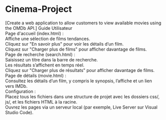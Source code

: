 # Cinema-Project
[Create a web application to allow customers to view available movies using the OMDb API.]
Guide Utilisateur  
Page d'accueil (index.html) :  
Affiche une sélection de films tendances.  
Cliquez sur "En savoir plus" pour voir les détails d’un film.  
Cliquez sur "Charger plus de films" pour afficher davantage de films.  
Page de recherche (search.html) :  
Saisissez un titre dans la barre de recherche.  
Les résultats s’affichent en temps réel.  
Cliquez sur "Charger plus de résultats" pour afficher davantage de films.  
Page de détails (movie.html) :  
Consultez les détails d’un film, y compris le synopsis, l’affiche et un lien vers IMDb.  
Configuration :  
Placez tous les fichiers dans une structure de projet avec les dossiers css/, js/, et les fichiers HTML à la racine.  
Ouvrez les pages via un serveur local (par exemple, Live Server sur Visual Studio Code).
